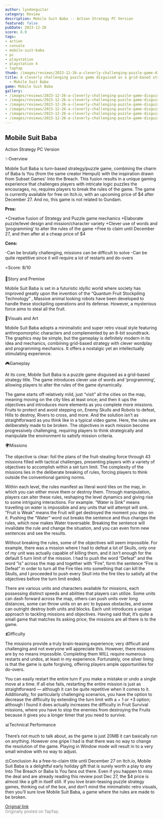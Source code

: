 ```yaml
---
author: lyndonguitar
category: Review
description: Mobile Suit Baba -- Action Strategy PC Version
featured: false
pubDate: 2023-12-26
score: 8.0
tags:
- action
- console
- mobile-suit-baba
- pc
- playstation
- playstation 4
- taptap
thumb: /images/reviews/2023-12-26-a-cleverly-challenging-puzzle-game-disguised-as-a-grid-based-strategy--review---mobile-su-0.avif
title: A cleverly challenging puzzle game disguised as a grid-based strategy | Review
  - Mobile Suit Baba
game: Mobile Suit Baba
gallery:
- /images/reviews/2023-12-26-a-cleverly-challenging-puzzle-game-disguised-as-a-grid-based-strategy--review---mobile-su-0.avif
- /images/reviews/2023-12-26-a-cleverly-challenging-puzzle-game-disguised-as-a-grid-based-strategy--review---mobile-su-1.avif
- /images/reviews/2023-12-26-a-cleverly-challenging-puzzle-game-disguised-as-a-grid-based-strategy--review---mobile-su-2.avif
- /images/reviews/2023-12-26-a-cleverly-challenging-puzzle-game-disguised-as-a-grid-based-strategy--review---mobile-su-3.avif
- /images/reviews/2023-12-26-a-cleverly-challenging-puzzle-game-disguised-as-a-grid-based-strategy--review---mobile-su-4.avif
- /images/reviews/2023-12-26-a-cleverly-challenging-puzzle-game-disguised-as-a-grid-based-strategy--review---mobile-su-5.avif
---
```

Mobile Suit Baba
--
Action
Strategy
PC Version

✨Overview

Mobile Suit Baba is turn-based strategy/puzzle game, combining the charm of Baba Is You (from the same creator Hempuli) with the inspiration drawn from Subset Games' Into the Breach. This fusion results in a unique gaming experience that challenges players with intricate logic puzzles the encourages, no, requires players to break the rules of the game. The game is currently available for free on Itch.io, with an upcoming price of $4 after December 27. And no, this game is not related to Gundam.


**Pros:**


+Creative fusion of Strategy and Puzzle game mechanics
+Elaborate puzzle/level design and mission/character variety
+Clever use of words and ‘programming’ to alter the rules of the game
+Free to claim until December 27, and then after at a cheap price of $4


**Cons:**


-Can be brutally challenging, missions can be difficult to solve
-Can be quite repetitive since it will require a lot of restarts and do-overs

⭐️Score: 8/10

📖Story and Premise

Mobile Suit Baba is set in a futuristic idyllic world where society has improved greatly upon the invention of the “Quantum Fruit Stockpiling Technology” , Massive animal looking robots have been developed to handle these stockpiling operations and its defense. However, a mysterious force aims to steal all the fruit.

🎨Visuals and Art

Mobile Suit Baba adopts a minimalistic and super retro visual style featuring anthropomorphic characters and complemented by an 8-bit soundtrack. The graphics may be simple, but the gameplay is definitely modern in its idea and mechanics, combining grid-based strategy with clever wordplay and programming mechanics. It offers a nostalgic yet an intellectually stimulating experience.

🎮Gameplay

At its core, Mobile Suit Baba is a puzzle game disguised as a grid-based strategy title. The game introduces clever use of words and ‘programming’, allowing players to alter the rules of the game dynamically.

The game starts off relatively mild, just “visit” all the cities on the map, meaning moving on the city tiles at least once; and then it ups the objectives and introduces more elements as you complete more missions. Fruits to protect and avoid stepping on, Enemy Skulls and Robots to defeat, Hills to destroy, Rivers to cross, and more. And the solution isn’t as straightforward as you think like in a typical video game. Here, the rules are deliberately made to be broken. The objectives in each mission become progressively challenging, requiring players to think strategically and manipulate the environment to satisfy mission criteria.

🌍Missions

The objective is clear: foil the plans of the fruit-stealing force through 43 missions filled with tactical challenges, presenting players with a variety of objectives to accomplish within a set turn limit.  The complexity of the missions lies in the deliberate breaking of rules, forcing players to think outside the conventional gaming norms.

Within each level, the rules manifest as literal word tiles on the map, in which you can either move them or destroy them. Through manipulation, players can alter these rules, reshaping the level dynamics and giving rise to some intriguing interactions. For example. “Water is Sink” means travelling on water is impossible and any units that will attempt will sink. “Fruit is Weak” means the Fruit will get destroyed the moment you step on it. Pushing the “Water” word out breaks the sentence and thus changes the rules, which now makes Water traversable. Breaking the sentence will invalidate the rule and change the situation, and you can even form new sentences and see the results.

Without breaking the rules, some of the objectives will seem impossible. For example, there was a mission where I had to defeat a lot of Skulls, only one of my unit was actually capable of killing them, and it isn’t enough for the default 5 turn limit of the mission. I had to push the word “Defeat” and the word “is” across the map and together with “Fire”, form the sentence “Fire is Defeat” in order to turn all the Fire tiles into something that can kill the Skulls, and I proceeded to push every Skull into the fire tiles to satisfy all the objectives before the turn limit ended.

There are various units and characters available for missions, each possessing distinct speeds and abilities that players can utilize. Some units can dash forward across the map, others can push units over long distances, some can throw units on an arc to bypass obstacles, and some can outright destroy both units and blocks. Each unit introduces a unique approach to tackling missions and objectives. Having said that; It’s quite a small game that matches its asking price, the missions are all there is to the game.

⏫Difficulty

The missions provide a truly brain-teasing experience; very difficult and challenging and not everyone will appreciate this. However, there missions are by no means impossible. Completing them WILL require numerous restarts and undos, at least in my experience. Fortunately, one silver lining is that the game is quite forgiving, offering players ample opportunities for do-overs.

You can easily restart the entire turn if you make a mistake or undo a single move at a time. If all else fails, restarting the entire mission is just as straightforward — although it can be quite repetitive when it comes to it. Additionally, for particularly challenging scenarios, you have the option to decrease the difficulty by extending the turn limit with a  + 1 or  +3 option; although I found it does actually increases the difficulty in Fruit Survival missions, where you have to stop the enemies from destroying the Fruits because it gives you a longer timer that you need to survive.

📊Technical Performance

There’s not much to talk about, as the game is just 20MB it can basically run on anything. However one gripe I had is that there was no way to change the resolution of the game. Playing in Window mode will result in to a very small window with no way to adjust.

⚖️Conclusion
As a free-to-claim title until December 27 on Itch.io, Mobile Suit Baba is a delightful early holiday gift that is surely worth a play to any Into The Breach or Baba Is You fans out there. Even if you happen to miss the deal and are already reading this review post Dec 27, the $4 price is almost like a gift in itself still. If you love brain-teasing puzzle strategy games, thinking out of the box, and don’t mind the minimalistic retro visuals, then you’ll sure love Mobile Suit Baba, a game where the rules are made to be broken.

[Original link](https://www.taptap.io/post/6712120)<br><span style="font-size: 0.95em; color: #888;">Originally posted on TapTap.</span>
